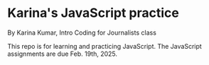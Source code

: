 # Karina's JavaScript practice

By Karina Kumar, Intro Coding for Journalists class

This repo is for learning and practicing JavaScript. The JavaScript assignments are due Feb. 19th, 2025.
